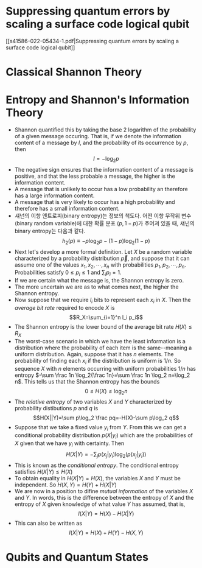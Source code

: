 
# Suppressing quantum errors by scaling a surface code logical qubit
[[s41586-022-05434-1.pdf|Suppressing quantum errors by scaling a surface code logical qubit]]

# Classical Shannon Theory

# Entropy and Shannon's Information Theory
- Shannon quantified this by taking the base 2 logarithm of the probability of a given message occuring. That is, if we denote the information content of a message by $I$, and the probability of its occurrence by $p$, then $$I=-\log_2{p}$$
- The negative sign ensures that the information content of a message is positive, and that the less probable a message, the higher is the information content.
- A message that is unlikely to occur has a low probability an therefore has a large information content.
- A message that is very likely to occur has a high probability and therefore has a small information content.
- 섀넌의 이항 엔트로피(binary entropy)는 정보의 척도다. 어떤 이항 무작위 변수(binary random variable)에 대한 확률 분포 $(p, 1-p)$가 주어져 있을 때, 섀넌의 binary entropy는 다음과 같다. $$h_2(p)\equiv -p\log_2 p-(1-p)\log_2(1-p)$$
- Next let's develop a more formal definition. Let $X$ be a random variable characterized by a probability distribution $\vec{p}$, and suppose that it can assume one of the values $x_1,x_2,\cdots,x_n$ with probabilities $p_1,p_2,\cdots,p_n$. Probabilities satisfy $0\le p_i\le 1$ and $\sum_i p_i=1$.
- If we are certain what the message is, the Shannon entropy is zero.
- The more uncertain we are as to what comes next, the higher the Shannon entropy.
- Now suppose that we require $l_i$ bits to represent each $x_i$ in $X$. Then the *average bit rate* required to encode $X$ is $$R_X=\sum_{i=1}^n l_i p_i$$
- The Shannon entropy is the lower bound of the average bit rate $H(X)\le R_X$
- The worst-case scenario in which we have the least information is a distribution where the probability of each item is the same--meaning a uniform distribution. Again, suppose that it has $n$ elements. The probability of finding each $x_i$ if the distribution is uniform is $1/n$. So sequence $X$ with $n$ elements occurring with uniform probabilities $1/n$ has entropy $-\sum \frac 1n \log_2{\frac 1n}=\sum \frac 1n \log_2 n=\log_2 n$. This tells us that the Shannon entropy has the bounds $$0\le H(X)\le \log_2 n$$
- The *relative entropy* of two variables $X$ and $Y$ characterized by probability distibutions $p$ and $q$ is $$H(X||Y)=\sum p\log_2 \frac pq=-H(X)-\sum p\log_2 q$$
- Suppose that we take a fixed value $y_i$ from $Y$. From this we can get a conditional probability distribution $p(X|y_i)$ which are the probabilities of $X$ given that we have $y_i$ with certainty. Then $$H(X|Y)=-\sum_j p(x_j|y_i)\log_2 (p(x_j|y_i))$$
- This is known as the *conditional entropy*. The conditional entropy satisfies $H(X|Y)\le H(X)$
- To obtain equality in $H(X|Y)=H(X)$, the variables $X$ and $Y$ must be independent. So $H(X, Y)=H(Y)+H(X|Y)$
- We are now in a position to difine *mutual information* of the variables $X$ and $Y$. In words, this is the difference between the entropy of $X$ and the entropy of $X$ given knowledge of what value $Y$ has assumed, that is, $$I(X|Y)=H(X)-H(X|Y)$$
- This can also be written as $$I(X|Y)=H(X)+H(Y)-H(X,Y)$$
# Qubits and Quantum States
